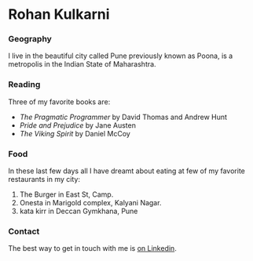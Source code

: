 # Rohan Kulkarni
### Geography
I live in the beautiful city called Pune previously known as Poona, is a metropolis in the Indian State of Maharashtra.

### Reading
Three of my favorite books are: 
- *The Pragmatic Programmer* by David Thomas and Andrew Hunt 
- *Pride and Prejudice* by Jane Austen 
- *The Viking Spirit* by Daniel McCoy

### Food
In these last few days all I have dreamt about eating at few of my favorite restaurants in my city: 
1. The Burger in East St, Camp.
2. Onesta in  Marigold complex, Kalyani Nagar.
3. kata kirr in Deccan Gymkhana, Pune

### Contact
The best way to get in touch with me is [on Linkedin](https://www.linkedin.com/in/rohan-kulkarni-79b84615a/).

